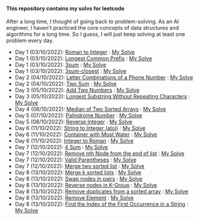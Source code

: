 #### This repository contains my solvs for leetcode
After a long time, I thought of going back to problem-solving. As an AI engineer, I haven't practiced the core concepts  of data structures and algorithms for a long time.
So I guess, I will just keep solving at least one problem every day.


- Day 1 (03/10/2022): [Roman to Integer](https://leetcode.com/problems/roman-to-integer/) : [My Solve](https://github.com/Sifat-Ahmed/leetcode-solve/blob/main/13.roman_to_int.py)
- Day 1 (03/10/2022): [Longest Common Prefix](https://leetcode.com/problems/longest-common-prefix) : [My Solve](https://github.com/Sifat-Ahmed/leetcode-solve/blob/main/17.longestcommonprefix.py)
- Day 1 (03/10/2022): [3sum](https://leetcode.com/problems/3sum) : [My Solve](https://github.com/Sifat-Ahmed/leetcode-solve/blob/main/15.3sum.py)
- Day 1 (03/10/2022): [3sum-closest](https://leetcode.com/problems/3sum-closest) : [My Solve](https://github.com/Sifat-Ahmed/leetcode-solve/blob/main/16.3sum-closest.py)
- Day 2 (04/10/2022): [Letter Combinations of a Phone Number](https://leetcode.com/problems/letter-combinations-of-a-phone-number) : [My Solve](https://github.com/Sifat-Ahmed/leetcode-solve/blob/main/14.letter-combination-phn.py)
- Day 2 (04/10/2022): [Two Sum](https://leetcode.com/problems/two-sum/) : [My Solve](https://github.com/Sifat-Ahmed/leetcode-solve/blob/main/1.two-sum.py)
- Day 3 (05/10/2022): [Add Two Numbers](https://leetcode.com/problems/add-two-numbers/) : [My Solve](https://github.com/Sifat-Ahmed/leetcode-solve/blob/main/2.add-two-numbers.py)
- Day 3 (05/10/2022): [Longest Substring Without Repeating Characters](https://leetcode.com/problems/longest-substring-without-repeating-characters/) : [My Solve](https://github.com/Sifat-Ahmed/leetcode-solve/blob/main/3.longest-substring-without-repeating-characters.py)
- Day 4 (06/10/2022): [Median of Two Sorted Arrays](https://leetcode.com/problems/median-of-two-sorted-arrays/) : [My Solve](https://github.com/Sifat-Ahmed/leetcode-solve/blob/main/4.median-of-two-sorted-arrays.py)
- Day 5 (07/10/2022): [Palindrome Number](https://leetcode.com/problems/palindrome-number/) : [My Solve](https://github.com/Sifat-Ahmed/leetcode-solve/blob/main/9.palindrome-number.py)
- Day 5 (08/10/2022): [Reverse Integer](https://leetcode.com/problems/reverse-integer/) : [My Solve](https://github.com/Sifat-Ahmed/leetcode-solve/blob/main/7.reverse-integer.py)
- Day 6 (11/10/2022): [String to Integer (atoi)](https://leetcode.com/problems/string-to-integer-atoi) : [My Solve](https://github.com/Sifat-Ahmed/leetcode-solve/blob/main/8.string-to-integer-atoi.py)
- Day 6 (11/10/2022): [Container with Most Water](https://leetcode.com/problems/container-with-most-water) : [My Solve](https://github.com/Sifat-Ahmed/leetcode-solve/blob/main/11.container-with-most-water.py)
- Day 6 (11/10/2022): [Integer to Roman](https://leetcode.com/problems/integer-to-roman) : [My Solve](https://github.com/Sifat-Ahmed/leetcode-solve/blob/main/12.integer-to-roman.py)
- Day 7 (12/10/2022): [4 Sum](https://leetcode.com/problems/4sum) : [My Solve](https://github.com/Sifat-Ahmed/leetcode-solve/blob/main/18.4sum.py)
- Day 7 (12/10/2022): [Remove nth Node from the end of list](https://leetcode.com/problems/remove-nth-node-from-end-of-list) : [My Solve](https://github.com/Sifat-Ahmed/leetcode-solve/blob/main/19.remove-nth-node-from-end-of-list.py)
- Day 7 (12/10/2022): [Valid Parentheses](https://leetcode.com/problems/valid-parentheses/) : [My Solve](https://github.com/Sifat-Ahmed/leetcode-solve/blob/main/20.valid-parentheses.py)
- Day 7 (12/10/2022): [Merge two sorted list](https://leetcode.com/problems/merge-two-sorted-lists/) : [My Solve](https://github.com/Sifat-Ahmed/leetcode-solve/blob/main/21.merge-two-sorted-lists.py)
- Day 8 (13/10/2022): [Merge k sorted lists](https://leetcode.com/problems/merge-k-sorted-lists) : [My Solve](https://github.com/Sifat-Ahmed/leetcode-solve/blob/main/23.merge-k-sorted-lists.py)
- Day 8 (13/10/2022): [Swap nodes in pairs](https://leetcode.com/problems/swap-nodes-in-pairs) : [My Solve](https://github.com/Sifat-Ahmed/leetcode-solve/blob/main/24.swap-nodes-in-pairs.py) 
- Day 8 (13/10/2022): [Reverse nodes in K-Group](https://leetcode.com/problems/reverse-nodes-in-k-group) : [My Solve](https://github.com/Sifat-Ahmed/leetcode-solve/blob/main/25.reverse-nodes-in-k-group.py) 
- Day 8 (13/10/2022): [Remove duplicates from a sorted array](https://leetcode.com/problems/remove-duplicates-from-sorted-array) : [My Solve](https://github.com/Sifat-Ahmed/leetcode-solve/blob/main/26.remove-duplicates-from-sorted-array.py) 
- Day 8 (13/10/2022): [Remove Element](https://leetcode.com/problems/remove-element) : [My Solve](https://github.com/Sifat-Ahmed/leetcode-solve/blob/main/27.remove-element.py) 
- Day 8 (13/10/2022): [Find the Index of the First Occurrence in a String](https://leetcode.com/problems/find-the-index-of-the-first-occurrence-in-a-string) : [My Solve](https://github.com/Sifat-Ahmed/leetcode-solve/blob/main/28.find-the-index-of-the-first-occurrence-in-a-string.py) 

